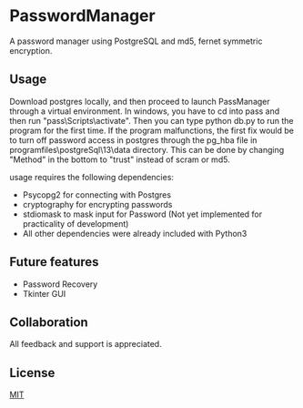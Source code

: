 # PasswordManager

A password manager using PostgreSQL and md5, fernet symmetric encryption. 

## Usage
Download postgres locally, and then proceed to launch PassManager through a virtual environment. In windows, you have to cd into pass and then run "pass\Scripts\activate".
Then you can type python db.py to run the program for the first time. 
If the program malfunctions, the first fix would be to turn off password access in postgres through the pg_hba file in programfiles\postgreSql\13\data directory. This can be done by changing "Method" in the bottom to "trust" instead of scram or md5. 

usage requires the following dependencies:
  * Psycopg2 for connecting with Postgres
  * cryptography for encrypting passwords
  * stdiomask to mask input for Password (Not yet implemented for practicality of development)
  * All other dependencies were already included with Python3

## Future features
  * Password Recovery
  * Tkinter GUI

## Collaboration
All feedback and support is appreciated. 


## License
[MIT](https://choosealicense.com/licenses/mit/)

